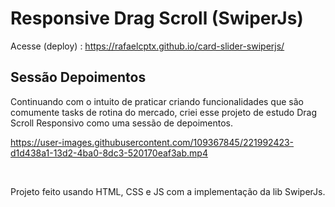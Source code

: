 # Responsive Drag Scroll (SwiperJs)
Acesse (deploy) : https://rafaelcptx.github.io/card-slider-swiperjs/
## Sessão Depoimentos

Continuando com o intuito de praticar criando funcionalidades que são comumente tasks de rotina do mercado, criei esse projeto de estudo Drag Scroll Responsivo como uma sessão de depoimentos.

https://user-images.githubusercontent.com/109367845/221992423-d1d438a1-13d2-4ba0-8dc3-520170eaf3ab.mp4

<br>

Projeto feito usando HTML, CSS e JS com a implementação da lib SwiperJs.
